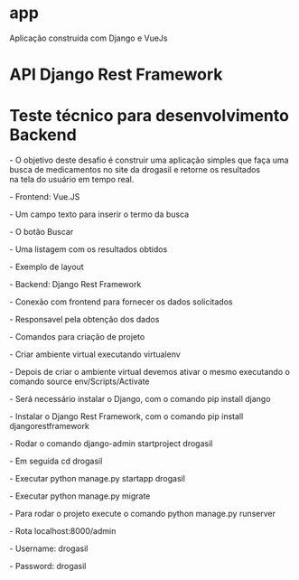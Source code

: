 # app
Aplicação construída com Django e VueJs


# API Django Rest Framework
# Teste técnico para desenvolvimento Backend

<p> - O objetivo deste desafio é construir uma aplicação simples que faça uma busca de medicamentos no site da drogasil e retorne os resultados<br> na tela do usuário em tempo real.</p>
<p> - Frontend: Vue.JS
<p> - Um campo texto para inserir o termo da busca</p>
<p> - O botão Buscar</p>
<p> - Uma listagem com os resultados obtidos</p>
<p> - Exemplo de layout</p>
<p> - Backend: Django Rest Framework</p>
<p> - Conexão com frontend para fornecer os dados solicitados</p>
<p> - Responsavel pela obtenção dos dados</p>
<p> - Comandos para criação de projeto</p>
<p> - Criar ambiente virtual executando virtualenv <nome da venv</p>
<p> - Depois de criar o ambiente virtual devemos ativar o mesmo executando o comando source env/Scripts/Activate <br></p>
<p> - Será necessário  instalar o Django, com o comando pip install django</p>
<p> - Instalar o Django Rest Framework, com o comando pip install djangorestframework</p>
<p> -  Rodar o comando django-admin startproject drogasil</p>
<p> - Em seguida cd drogasil</p>
<p> - Executar python manage.py startapp drogasil</p>
<p> - Executar python manage.py migrate</p>
<p> - Para rodar o projeto execute o comando python manage.py runserver</p>
<p> - Rota localhost:8000/admin</p>
<p> - Username: drogasil</p>
<p> - Password: drogasil</p>
